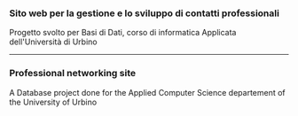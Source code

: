 ### Sito web per la gestione e lo sviluppo di contatti professionali 
Progetto svolto per Basi di Dati, corso di informatica Applicata dell'Università di Urbino

----

### Professional networking site
A Database project done for the Applied Computer Science departement of the University of Urbino
